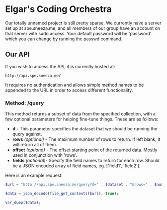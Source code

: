 Elgar's Coding Orchestra
=====================

Our totally unnamed project is still pretty sparse. We currently have a server set up at spe.sneeza.me, and all members of our group have an account on that server with sudo access. Your default password will be 'password' which you can change by running the passwd command.

Our API
---------------------

If you wish to access the API, it is currently hosted at:

```
http://api.spe.sneeza.me/
```

It requires no authentication and allows simple method names to be appended to the URL in order to access different functionality.

### Method: /query

This method returns a subset of data from the specified collection, with a few optional parameters for helping fine-tune things. These are as follows:

+ **d** - This parameter specifies the dataset that we should be running the query against.
+ **rows** _(optional)_ - The maximum number of rows to return. If left blank, it will return all of them.
+ **offset** _(optiona)_ - The offset starting point of the returned data. Mostly used in conjunction with 'rows'.
+ **fields** _(optional)_- Specify the field names to return for each row. Should be a JSON encoded array of field names, eg. ['field1', 'field2'].

Here is an example request:

```php
$url = "http://api.spe.sneeza.me/query?d=" . $dataset . "&rows=" . $num_rows . "&fields=" . json_encode(array('first_name', 'last_name'));

$data = json_decode(file_get_contents($url), true);

var_dump($data);
```

